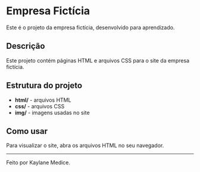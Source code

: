 # Empresa Fictícia

Este é o projeto da empresa fictícia, desenvolvido para aprendizado.

## Descrição

Este projeto contém páginas HTML e arquivos CSS para o site da empresa fictícia.

## Estrutura do projeto

- **html/** - arquivos HTML
- **css/** - arquivos CSS
- **img/** - imagens usadas no site

## Como usar

Para visualizar o site, abra os arquivos HTML no seu navegador.

---

Feito por Kaylane Medice.
